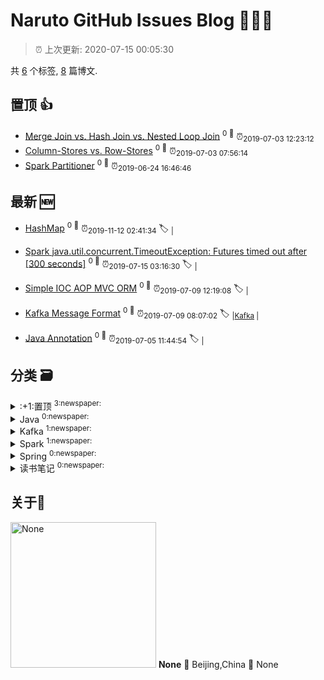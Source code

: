 
# Naruto GitHub Issues Blog :tada::tada::tada:

> :alarm_clock: 上次更新: 2020-07-15 00:05:30

共 [6](https://github.com/naruto2902git/narutoblog/labels) 个标签, [8](https://github.com/naruto2902git/narutoblog/issues) 篇博文.

## 置顶 :thumbsup: 
- [Merge Join vs. Hash Join vs. Nested Loop Join](https://github.com/naruto2902git/narutoblog/issues/3)  <sup>0 :speech_balloon:</sup>  	 :alarm_clock:<sub>2019-07-03 12:23:12</sub> 
- [Column-Stores vs. Row-Stores](https://github.com/naruto2902git/narutoblog/issues/2)  <sup>0 :speech_balloon:</sup>  	 :alarm_clock:<sub>2019-07-03 07:56:14</sub> 
- [Spark Partitioner](https://github.com/naruto2902git/narutoblog/issues/1)  <sup>0 :speech_balloon:</sup>  	 :alarm_clock:<sub>2019-06-24 16:46:46</sub> 
## 最新 :new: 
- [HashMap](https://github.com/naruto2902git/narutoblog/issues/8) <sup>0 :speech_balloon:</sup>  			 :alarm_clock:<sub>2019-11-12 02:41:34</sub> 
 :label: 	<sub>|</sub>

- [Spark java.util.concurrent.TimeoutException: Futures timed out after [300 seconds]](https://github.com/naruto2902git/narutoblog/issues/7) <sup>0 :speech_balloon:</sup>  			 :alarm_clock:<sub>2019-07-15 03:16:30</sub> 
 :label: 	<sub>|</sub>

- [Simple IOC AOP MVC ORM](https://github.com/naruto2902git/narutoblog/issues/6) <sup>0 :speech_balloon:</sup>  			 :alarm_clock:<sub>2019-07-09 12:19:08</sub> 
 :label: 	<sub>|</sub>

- [Kafka Message Format](https://github.com/naruto2902git/narutoblog/issues/5) <sup>0 :speech_balloon:</sup>  			 :alarm_clock:<sub>2019-07-09 08:07:02</sub> 
 :label: 	<sub>|</sub><sub>[Kafka](https://github.com/naruto2902git/narutoblog/labels/Kafka)	|	</sub>

- [Java Annotation](https://github.com/naruto2902git/narutoblog/issues/4) <sup>0 :speech_balloon:</sup>  			 :alarm_clock:<sub>2019-07-05 11:44:54</sub> 
 :label: 	<sub>|</sub>

## 分类  :card_file_box: 

<details>
<summary>:+1:置顶	<sup>3:newspaper:</sup></summary>
- [Merge Join vs. Hash Join vs. Nested Loop Join](https://github.com/naruto2902git/narutoblog/issues/3)  <sup>0 :speech_balloon:</sup>  	 :alarm_clock:<sub>2019-07-03 12:23:12</sub> 
- [Column-Stores vs. Row-Stores](https://github.com/naruto2902git/narutoblog/issues/2)  <sup>0 :speech_balloon:</sup>  	 :alarm_clock:<sub>2019-07-03 07:56:14</sub> 
- [Spark Partitioner](https://github.com/naruto2902git/narutoblog/issues/1)  <sup>0 :speech_balloon:</sup>  	 :alarm_clock:<sub>2019-06-24 16:46:46</sub> 

</details>

<details>
<summary>Java	<sup>0:newspaper:</sup></summary>

</details>

<details>
<summary>Kafka	<sup>1:newspaper:</sup></summary>
- [Kafka Message Format](https://github.com/naruto2902git/narutoblog/issues/5)  <sup>0 :speech_balloon:</sup>  	 :alarm_clock:<sub>2019-07-09 08:07:02</sub> 

</details>

<details>
<summary>Spark	<sup>1:newspaper:</sup></summary>
- [Spark Partitioner](https://github.com/naruto2902git/narutoblog/issues/1)  <sup>0 :speech_balloon:</sup>  	 :alarm_clock:<sub>2019-06-24 16:46:46</sub> 

</details>

<details>
<summary>Spring	<sup>0:newspaper:</sup></summary>

</details>

<details>
<summary>读书笔记	<sup>0:newspaper:</sup></summary>

</details>

## 关于:boy:
[<img alt="None" src="https://avatars2.githubusercontent.com/u/14181870?v=4" width="233"/>](https://github.com/naruto2902git)
**None**
:round_pushpin: Beijing,China
:black_flag: None
